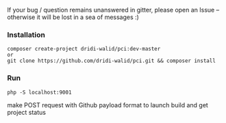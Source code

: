 If your bug / question remains unanswered in gitter, please open an Issue – otherwise it will be lost in a sea of messages :)

### Installation

    composer create-project dridi-walid/pci:dev-master
    or
    git clone https://github.com/dridi-walid/pci.git && composer install

### Run

    php -S localhost:9001

make POST request with Github payload format to launch build and get project status
